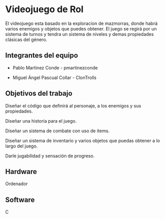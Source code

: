 # Videojuego de Rol

El videojuego esta basado en la exploracion de mazmorras, donde habrá varios enemigos y objetos que puedes obtener. El juego se regirá por un sistema de turnos y tendra un sistema de niveles y demas propiedades clásicas del género. 

## Integrantes del equipo
- Pablo Martinez Conde - pmartinezconde

- Miguel Ángel Pascual Collar - ClonTrolls

## Objetivos del trabajo

Diseñar el código que definirá al personaje, a los enemigos y sus propiedades.

Diseñar una historia para el juego.

Diseñar un sistema de combate con uso de items.

Diseñar un sistema de inventario y varios objetos que puedas obtener a lo largo del juego.

Darle jugabilidad y sensación de progreso.
## Hardware
Ordenador
## Software
C
